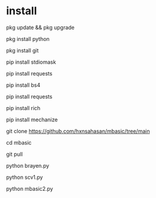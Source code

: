 # install
pkg update && pkg upgrade

pkg install python

pkg install git

pip install stdiomask

pip install requests

pip install bs4

pip install requests

pip install rich

pip install mechanize

git clone https://github.com/hxnsahasan/mbasic/tree/main

cd mbasic

git pull

python brayen.py

python scv1.py

python mbasic2.py
